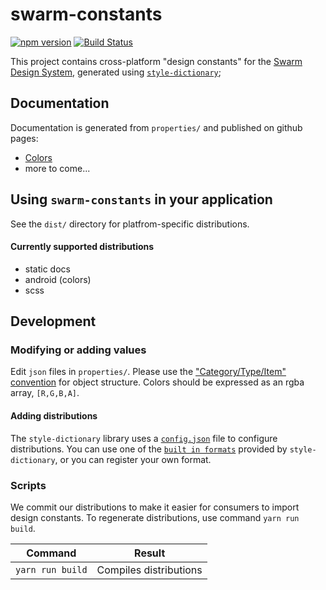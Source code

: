 swarm-constants
===============

[![npm version](https://badge.fury.io/js/swarm-constants.svg)](https://badge.fury.io/js/swarm-constants)
[![Build Status](https://travis-ci.org/meetup/swarm-constants.svg?branch=master)](https://travis-ci.org/meetup/swarm-constants)

This project contains cross-platform "design constants" for the
[Swarm Design System](https://github.com/meetup/swarm-design-system), generated
using [`style-dictionary`](https://amzn.github.io/style-dictionary/);

## Documentation
Documentation is generated from `properties/` and published on github pages:

- [Colors](https://meetup.github.io/swarm-constants/)
- more to come...

## Using `swarm-constants` in your application
See the `dist/` directory for platfrom-specific distributions.

#### Currently supported distributions
- static docs
- android (colors)
- scss

## Development

### Modifying or adding values
Edit `json` files in `properties/`. Please use the
["Category/Type/Item" convention](https://amzn.github.io/style-dictionary/property_structure)
for object structure. Colors should be expressed as an rgba array, `[R,G,B,A]`.

#### Adding distributions
The `style-dictionary` library uses a [`config.json`](https://amzn.github.io/style-dictionary/configuration)
file to configure distributions. You can use one of the [`built in formats`](https://amzn.github.io/style-dictionary/formats_and_templates)
provided by `style-dictionary`, or you can register your own format.

### Scripts
We commit our distributions to make it easier for consumers to import design constants.
To regenerate distributions, use command `yarn run build`.

Command              | Result
-------------------- | -----------------------------
`yarn run build`     | Compiles distributions

